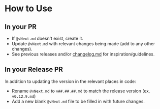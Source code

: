 # How to Use

## In your PR
- If `@vNext.md` doesn't exist, create it.
- Update `@vNext.md` with relevant changes being made (add to any other changes).
- See previous releases and/or [changelog.md](https://changelog.md/) for inspiration/guidelines.

## In your Release PR
In addition to updating the version in the relevant places in code:
- Rename `@vNext.md` to `v##.##.##.md` to match the release version (ex. `v0.12.9.md`)
- Add a new blank `@vNext.md` file to be filled in with future changes.
